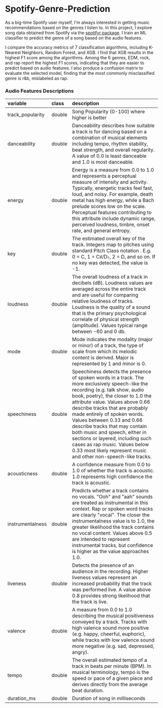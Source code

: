 # Spotify-Genre-Prediction

As a big-time Spotify user myself, I'm always interested in getting music recommendations based on the genres I listen to. In this project, I explore song data obtained from Spotify via the [spotifyr package](https://www.rcharlie.com/spotifyr/). I train an ML classifier to predict the genre of a song based on the audio features.

I compare the accuracy metrics of 7 classification algorithms, including K-Nearest Neighbors, Random Forest, and XGB. I find that XGB results in the highest F1 score among the algorithms. 
Among the 6 genres, EDM, rock, and rap report the highest F1 scores, indicating that they are easier to predict based on audio features. I also produce a confusion matrix to evaluate the selected model, finding that the most commonly misclassified genre is r&b, mislabeled as rap. 

### Audio Features Descriptions
|variable                 |class     |description |
|:---|:---|:-----------|
|track_popularity         |double    | Song Popularity (0-100) where higher is better |
|danceability             |double    | Danceability describes how suitable a track is for dancing based on a combination of musical elements including tempo, rhythm stability, beat strength, and overall regularity. A value of 0.0 is least danceable and 1.0 is most danceable. |
|energy                   |double    | Energy is a measure from 0.0 to 1.0 and represents a perceptual measure of intensity and activity. Typically, energetic tracks feel fast, loud, and noisy. For example, death metal has high energy, while a Bach prelude scores low on the scale. Perceptual features contributing to this attribute include dynamic range, perceived loudness, timbre, onset rate, and general entropy. |
|key                      |double    | The estimated overall key of the track. Integers map to pitches using standard Pitch Class notation . E.g. 0 = C, 1 = C♯/D♭, 2 = D, and so on. If no key was detected, the value is -1. |
|loudness                 |double    | The overall loudness of a track in decibels (dB). Loudness values are averaged across the entire track and are useful for comparing relative loudness of tracks. Loudness is the quality of a sound that is the primary psychological correlate of physical strength (amplitude). Values typical range between -60 and 0 db.|
|mode                     |double    | Mode indicates the modality (major or minor) of a track, the type of scale from which its melodic content is derived. Major is represented by 1 and minor is 0.|
|speechiness              |double    | Speechiness detects the presence of spoken words in a track. The more exclusively speech-like the recording (e.g. talk show, audio book, poetry), the closer to 1.0 the attribute value. Values above 0.66 describe tracks that are probably made entirely of spoken words. Values between 0.33 and 0.66 describe tracks that may contain both music and speech, either in sections or layered, including such cases as rap music. Values below 0.33 most likely represent music and other non-speech-like tracks. |
|acousticness             |double    | A confidence measure from 0.0 to 1.0 of whether the track is acoustic. 1.0 represents high confidence the track is acoustic.|
|instrumentalness         |double    | Predicts whether a track contains no vocals. "Ooh" and "aah" sounds are treated as instrumental in this context. Rap or spoken word tracks are clearly "vocal". The closer the instrumentalness value is to 1.0, the greater likelihood the track contains no vocal content. Values above 0.5 are intended to represent instrumental tracks, but confidence is higher as the value approaches 1.0. |
|liveness                 |double    | Detects the presence of an audience in the recording. Higher liveness values represent an increased probability that the track was performed live. A value above 0.8 provides strong likelihood that the track is live. |
|valence                  |double    | A measure from 0.0 to 1.0 describing the musical positiveness conveyed by a track. Tracks with high valence sound more positive (e.g. happy, cheerful, euphoric), while tracks with low valence sound more negative (e.g. sad, depressed, angry). |
|tempo                    |double    | The overall estimated tempo of a track in beats per minute (BPM). In musical terminology, tempo is the speed or pace of a given piece and derives directly from the average beat duration. |
|duration_ms              |double    | Duration of song in milliseconds |

